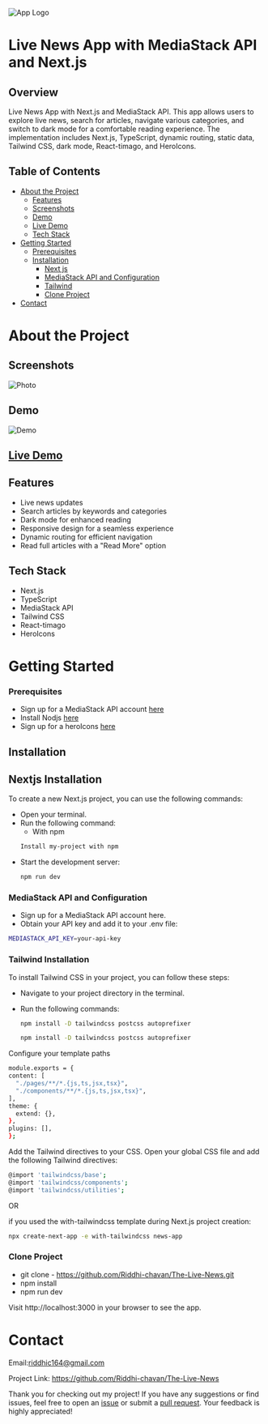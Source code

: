 
![App Logo](<URL_TO_YOUR_LOGO_IMAGE>)

# Live News App with MediaStack API and Next.js

## Overview

Live News App with Next.js and MediaStack API. This app allows users to explore live news, search for articles, navigate various categories, and switch to dark mode for a comfortable reading experience. The implementation includes Next.js, TypeScript, dynamic routing, static data, Tailwind CSS, dark mode, React-timago, and HeroIcons.

## Table of Contents
- [About the Project](#about-the-project)
  - [Features](#features)
  - [Screenshots](#screenshots)
  - [Demo](#tech-stack)
  - [Live Demo](#tech-stack)
  - [Tech Stack](#tech-stack)
- [Getting Started](#getting-started)
  - [Prerequisites](#prerequisites)
  - [Installation](#installation)
      - [Next js ](#nextjs-installation)
       - [MediaStack API and Configuration ](##mediastack-api-and-configuration)
       - [Tailwind ](#tailwind-installation)
     - [Clone Project](#clone-project)
- [Contact](#contact)

# About the Project

## Screenshots

![Photo](<URL_TO_SCREENSHOT_1>)

## Demo 

![Demo](<URL_TO_SCREENSHOT_2>)

## [Live Demo](url)

## Features

- Live news updates
- Search articles by keywords and categories
- Dark mode for enhanced reading
- Responsive design for a seamless experience
- Dynamic routing for efficient navigation
- Read full articles with a "Read More" option


## Tech Stack

- Next.js
- TypeScript
- MediaStack API
- Tailwind CSS
- React-timago
- HeroIcons

# Getting Started

### Prerequisites

- Sign up for a MediaStack API account [here](https://mediastack.com/)
- Install Nodjs  [here](https://nodejs.org/en)
- Sign up for a heroIcons [here](https://heroicons.com)

## Installation

## Nextjs Installation 
To create a new Next.js project, you can use the following commands:

  - Open your terminal.
  - Run the following command:
      - With npm
      ```bash
      Install my-project with npm 
      ```
  - Start the development server: 
    ```bash
    npm run dev
    ```

### MediaStack API and Configuration

- Sign up for a MediaStack API account here.
- Obtain your API key and add it to your .env file:
```bash
MEDIASTACK_API_KEY=your-api-key 
```
### Tailwind Installation 

To install Tailwind CSS in your project, you can follow these steps:

- Navigate to your project directory in the terminal.

 - Run the following commands:
  
    ```bash 
    npm install -D tailwindcss postcss autoprefixer
    ```
    ```bash
    npm install -D tailwindcss postcss autoprefixer
    ```

  Configure your template paths

  ```bash
  module.exports = {
  content: [
    "./pages/**/*.{js,ts,jsx,tsx}",
    "./components/**/*.{js,ts,jsx,tsx}",
  ],
  theme: {
    extend: {},
  },
  plugins: [],
};
```

Add the Tailwind directives to your CSS. Open your global CSS file and add the following Tailwind directives:

```bash
@import 'tailwindcss/base';
@import 'tailwindcss/components';
@import 'tailwindcss/utilities';
```

OR 

if you used the with-tailwindcss template during Next.js project creation:

```bash
npx create-next-app -e with-tailwindcss news-app
```

### Clone Project
  - git clone  -   https://github.com/Riddhi-chavan/The-Live-News.git
  - npm install
  - npm run dev

Visit http://localhost:3000 in your browser to see the app.


# Contact

Email:riddhic164@gmail.com

Project Link: https://github.com/Riddhi-chavan/The-Live-News


Thank you
for checking out my project! If you have any suggestions or find issues, feel free to open an [issue](https://github.com/Riddhi-chavan/The-Live-News/issues) or submit a [pull request](https://github.com/Riddhi-chavan/The-Live-News/pulls). Your feedback is highly appreciated!

